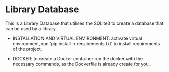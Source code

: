 # Library Database

This is a Library Database that utilises the SQLite3 to create a database that can be used by a library. 

* INSTALLATION AND VIRTUAL ENVIRONMENT:
  activate virtual environment, run 'pip install -r requirements.txt' to install requirements of the project.

* DOCKER:
  to create a Docker container run the docker with the necessary commands, as the Dockerfile is already create for you.
